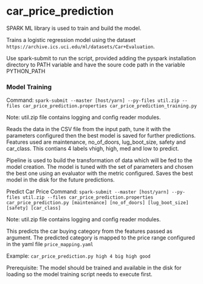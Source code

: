 # car_price_prediction

SPARK ML library is used to train and build the model.

Trains a logistic regression model using the dataset `https://archive.ics.uci.edu/ml/datasets/Car+Evaluation`.

Use spark-submit to run the script, provided adding the pyspark installation directory to PATH variable and have the soure code path in the variable PYTHON_PATH

### Model Training
Command: `spark-submit --master [host/yarn] --py-files util.zip --files car_price_prediction.properties car_price_prediction_training.py`

Note: util.zip file contains logging and config reader modules.

Reads the data in the CSV file from the input path, tune it with the parameters configured then the best model is saved for further predictions. Features used are maintenance, no_of_doors, lug_boot_size, safety and car_class. This contians 4 labels vhigh, high, med and low to predict.

Pipeline is used to build the transformation of data which will be fed to the model creation. The model is tuned with the set of parameters and chosen the best one using an evaluator with the metric configured. Saves the best model in the disk for the future predictions.

Predict Car Price
Command: `spark-submit --master [host/yarn] --py-files util.zip --files car_price_prediction.properties car_price_prediction.py [maintenance] [no_of_doors] [lug_boot_size] [safety] [car_class]`

Note: util.zip file contains logging and config reader modules.

This predicts the car buying category from the features passed as argument. The predicted category is mapped to the price range configured in the yaml file `price_mapping.yaml`

Example: `car_price_prediction.py high 4 big high good`

Prerequisite: The model should be trained and available in the disk for loading so the model training script needs to execute first.

